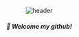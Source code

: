 <div align="center">

![header](https://capsule-render.vercel.app/api?type=cylinder&color=000000&height=150&section=header&text=Yejin&fontColor=ffffff&fontSize=70&animation=fadeIn&fontAlignY=55)
##### :wave: Welcome my github!

</div>
